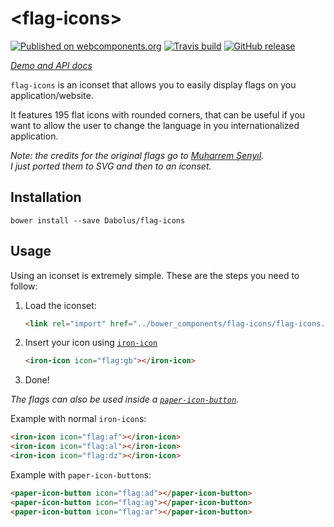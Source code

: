 # &lt;flag-icons&gt;
[![Published on webcomponents.org](https://img.shields.io/badge/webcomponents.org-published-blue.svg)](https://www.webcomponents.org/element/Dabolus/flag-icons)
[![Travis build](https://img.shields.io/travis/Dabolus/flag-icons.svg)](https://travis-ci.org/Dabolus/flag-icons)
[![GitHub release](https://img.shields.io/github/release/Dabolus/flag-icons/all.svg)](https://github.com/Dabolus/flag-icons)

_[Demo and API docs](https://www.webcomponents.org/element/Dabolus/flag-icons)_

`flag-icons` is an iconset that allows you to easily display flags
on you application/website.

It features 195 flat icons with rounded corners, that can be useful if you want to allow the user to change the language in you internationalized application.

_Note: the credits for the original flags go to [Muharrem Şenyıl](https://freebiesbug.com/psd-freebies/100-flat-flag-psd-icons/).<br>
I just ported them to SVG and then to an iconset._

## Installation
```
bower install --save Dabolus/flag-icons
```

## Usage
Using an iconset is extremely simple. These are the steps you need to follow:

1. Load the iconset:
   ```html
   <link rel="import" href="../bower_components/flag-icons/flag-icons.html">
   ```
2. Insert your icon using [`iron-icon`](https://www.webcomponents.org/element/PolymerElements/iron-icon)
   ```html
   <iron-icon icon="flag:gb"></iron-icon>
   ```
3. Done!

_The flags can also be used inside a [`paper-icon-button`](https://www.webcomponents.org/element/PolymerElements/paper-icon-button)._

Example with normal `iron-icon`s:
<!---
```html
<custom-element-demo>
  <template>
    <script src="../webcomponentsjs/webcomponents-lite.js"></script>
    <link rel="import" href="flag-icons.html">
    <link rel="import" href="../iron-icon/iron-icon.html">
    <next-code-block></next-code-block>
  </template>
</custom-element-demo>
```
-->
```html
<iron-icon icon="flag:af"></iron-icon>
<iron-icon icon="flag:al"></iron-icon>
<iron-icon icon="flag:dz"></iron-icon>
```

Example with `paper-icon-button`s:
<!---
```html
<custom-element-demo>
  <template>
    <script src="../webcomponentsjs/webcomponents-lite.js"></script>
    <link rel="import" href="flag-icons.html">
    <link rel="import" href="../iron-icon/iron-icon.html">
    <link rel="import" href="../paper-icon-button/paper-icon-button.html">
    <next-code-block></next-code-block>
  </template>
</custom-element-demo>
```
-->
```html
<paper-icon-button icon="flag:ad"></paper-icon-button>
<paper-icon-button icon="flag:ag"></paper-icon-button>
<paper-icon-button icon="flag:ar"></paper-icon-button>
```

